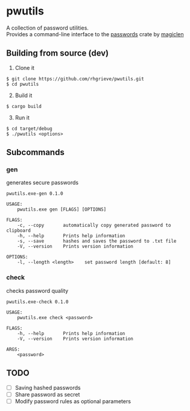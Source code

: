 # pwutils

A collection of password utilities.  
Provides a command-line interface to the [passwords](https://crates.io/crates/passwords) crate by [magiclen](https://github.com/magiclen)

## Building from source (dev)

1. Clone it
```shell
$ git clone https://github.com/rhgrieve/pwutils.git
$ cd pwutils
```
2. Build it 
```shell
$ cargo build
```

3. Run it 
```shell
$ cd target/debug
$ ./pwutils <options>
```

## Subcommands

### gen
generates secure passwords

```shell
pwutils.exe-gen 0.1.0

USAGE:
    pwutils.exe gen [FLAGS] [OPTIONS]

FLAGS:
    -c, --copy       automatically copy generated password to clipboard
    -h, --help       Prints help information
    -s, --save       hashes and saves the password to .txt file
    -V, --version    Prints version information

OPTIONS:
    -l, --length <length>    set password length [default: 8]
```

### check
checks password quality

```shell
pwutils.exe-check 0.1.0

USAGE:
    pwutils.exe check <password>

FLAGS:
    -h, --help       Prints help information
    -V, --version    Prints version information

ARGS:
    <password>
```

## TODO

- [ ] Saving hashed passwords
- [ ] Share password as secret
- [ ] Modify password rules as optional parameters

